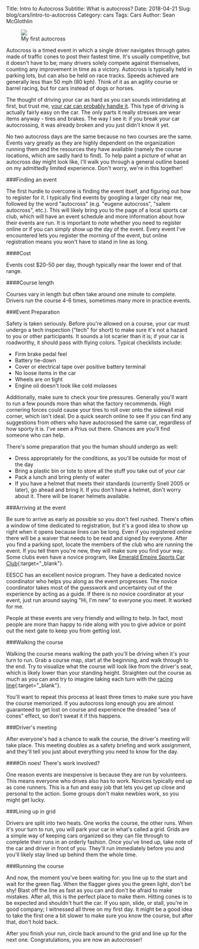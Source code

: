 Title: Intro to Autocross
Subtitle: What is autocross?
Date: 2018-04-21
Slug: blog/cars/intro-to-autocross
Category: cars
Tags: Cars
Author: Sean McGlothlin

<figure class="image-center">
  <img src="/images/wrx_autocross.jpg">
  <figcaption>My first autocross
  </figcaption>
</figure>

Autocross is a timed event in which a single driver navigates through gates made of traffic cones to post their fastest time. It's usually competitive, but it doesn't have to be; many drivers solely compete against themselves, counting any improvement in time as a victory. Autocross is typically held in parking lots, but can also be held on race tracks. Speeds achieved are generally less than 50 mph (80 kph). Think of it as an agility course or barrel racing, but for cars instead of dogs or horses.

The thought of driving your car as hard as you can sounds intimidating at first, but trust me, [your car can probably handle it](../autocross-anything). This type of driving is actually fairly easy on the car. The only parts it really stresses are wear items anyway - tires and brakes. The way I see it: if you break your car autocrossing, it was already broken and you just didn't know it yet.

No two autocross days are the same because no two courses are the same. Events vary greatly as they are highly dependent on the organization running them and the resources they have available (namely the course locations, which are sadly hard to find). To help paint a picture of what an autocross day might look like, I'll walk you through a general outline based on my admittedly limited experience. Don't worry, we're in this together!

###Finding an event

The first hurdle to overcome is finding the event itself, and figuring out how to register for it. I typically find events by googling a larger city near me, followed by the word "autocross" (e.g. "eugene autocross", "salem autocross", etc.). This will likely bring you to the page of a local sports car club, which will have an event schedule and more information about how their events are run. It is important to note whether you need to register online or if you can simply show up the day of the event. Every event I've encountered lets you register the morning of the event, but online registration means you won't have to stand in line as long.

####Cost

Events cost $20-50 per day, though typically near the lower end of that range.

####Course length

Courses vary in length but often take around one minute to complete. Drivers run the course 4-6 times, sometimes many more in practice events.

###Event Preparation

Safety is taken seriously. Before you're allowed on a course, your car must undergo a tech inspection ("tech" for short) to make sure it's not a hazard to you or other participants. It sounds a lot scarier than it is; if your car is roadworthy, it should pass with flying colors. Typical checklists include:

- Firm brake pedal feel
- Battery tie-down
- Cover or electrical tape over positive battery terminal
- No loose items in the car
- Wheels are on tight
- Engine oil doesn't look like cold molasses

Additionally, make sure to check your tire pressures. Generally you'll want to run a few pounds more than what the factory recommends. High cornering forces could cause your tires to roll over onto the sidewall mid corner, which isn't ideal. Do a quick search online to see if you can find any suggestions from others who have autocrossed the same car, regardless of how sporty it is. I've seen a Prius out there. Chances are you'll find someone who can help.

There's some preparation that you the human should undergo as well:

- Dress appropriately for the conditions, as you'll be outside for most of the day
- Bring a plastic bin or tote to store all the stuff you take out of your car
- Pack a lunch and bring plenty of water
- If you have a helmet that meets their standards (currently Snell 2005 or later), go ahead and bring it. If you don't have a helmet, don't worry about it. There will be loaner helmets available.

###Arriving at the event

Be sure to arrive as early as possible so you don't feel rushed. There's often a window of time dedicated to registration, but it's a good idea to show up right when it opens because lines can be long. Even if you registered online there will be a waiver that needs to be read and signed by everyone. After you find a parking spot, locate the members of the club who are running the event. If you tell them you're new, they will make sure you find your way. Some clubs even have a novice program, like [Emerald Empire Sports Car Club](http://www.eescc.org/){:target="\_blank"}.

EESCC has an excellent novice program. They have a dedicated novice coordinator who helps you along as the event progresses. The novice coordinator takes most of the guesswork and uncertainty out of the experience by acting as a guide. If there is no novice coordinator at your event, just run around saying "Hi, I'm new" to everyone you meet. It worked for me.

People at these events are very friendly and willing to help. In fact, most people are more than happy to ride along with you to give advice or point out the next gate to keep you from getting lost.

###Walking the course

Walking the course means walking the path you'll be driving when it's your turn to run. Grab a course map, start at the beginning, and walk through to the end. Try to visualize what the course will look like from the driver's seat, which is likely lower than your standing height. Straighten out the course as much as you can and try to imagine taking each turn with the [racing line](http://www.drivingfast.net/racing-line/){:target="\_blank"}.

You'll want to repeat this process at least three times to make sure you have the course memorized. If you autocross long enough you are almost guaranteed to get lost on course and experience the dreaded "sea of cones" effect, so don't sweat it if this happens.

###Driver's meeting

After everyone's had a chance to walk the course, the driver's meeting will take place. This meeting doubles as a safety briefing and work assignment, and they'll tell you just about everything you need to know for the day.

####Oh noes! There's work involved?

One reason events are inexpensive is because they are run by volunteers. This means everyone who drives also has to work. Novices typically end up as cone runners. This is a fun and easy job that lets you get up close and personal to the action. Some groups don't make newbies work, so you might get lucky.

###Lining up in grid

Drivers are split into two heats. One works the course, the other runs. When it's your turn to run, you will park your car in what's called a grid. Grids are a simple way of keeping cars organized so they can file through to complete their runs in an orderly fashion. Once you've lined up, take note of the car and driver in front of you. They'll run immediately before you and you'll likely stay lined up behind them the whole time.

###Running the course

And now, the moment you've been waiting for: you line up to the start and wait for the green flag. When the flagger gives you the green light, don't be shy! Blast off the line as fast as you can and don't be afraid to make mistakes. After all, this is the perfect place to make them. Hitting cones is to be expected and shouldn't hurt the car. If you spin, slide, or stall, you're in good company; I witnessed all three on my first day. It might be a good idea to take the first one a bit slower to make sure you know the course, but after that, don't hold back.

After you finish your run, circle back around to the grid and line up for the next one. Congratulations, you are now an autocrosser!